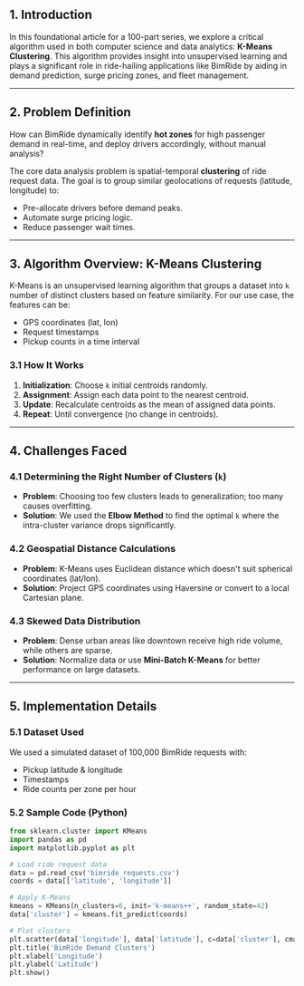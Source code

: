 ## 1. Introduction

In this foundational article for a 100-part series, we explore a critical algorithm used in both computer science and data analytics: **K-Means Clustering**. This algorithm provides insight into unsupervised learning and plays a significant role in ride-hailing applications like BimRide by aiding in demand prediction, surge pricing zones, and fleet management.

---

## 2. Problem Definition

How can BimRide dynamically identify **hot zones** for high passenger demand in real-time, and deploy drivers accordingly, without manual analysis?

The core data analysis problem is spatial-temporal **clustering** of ride request data. The goal is to group similar geolocations of requests (latitude, longitude) to:
- Pre-allocate drivers before demand peaks.
- Automate surge pricing logic.
- Reduce passenger wait times.

---

## 3. Algorithm Overview: K-Means Clustering

K-Means is an unsupervised learning algorithm that groups a dataset into `k` number of distinct clusters based on feature similarity. For our use case, the features can be:
- GPS coordinates (lat, lon)
- Request timestamps
- Pickup counts in a time interval

### 3.1 How It Works

1. **Initialization**: Choose `k` initial centroids randomly.
2. **Assignment**: Assign each data point to the nearest centroid.
3. **Update**: Recalculate centroids as the mean of assigned data points.
4. **Repeat**: Until convergence (no change in centroids).

---

## 4. Challenges Faced

### 4.1 Determining the Right Number of Clusters (`k`)
- **Problem**: Choosing too few clusters leads to generalization; too many causes overfitting.
- **Solution**: We used the **Elbow Method** to find the optimal `k` where the intra-cluster variance drops significantly.

### 4.2 Geospatial Distance Calculations
- **Problem**: K-Means uses Euclidean distance which doesn't suit spherical coordinates (lat/lon).
- **Solution**: Project GPS coordinates using Haversine or convert to a local Cartesian plane.

### 4.3 Skewed Data Distribution
- **Problem**: Dense urban areas like downtown receive high ride volume, while others are sparse.
- **Solution**: Normalize data or use **Mini-Batch K-Means** for better performance on large datasets.

---

## 5. Implementation Details

### 5.1 Dataset Used
We used a simulated dataset of 100,000 BimRide requests with:
- Pickup latitude & longitude
- Timestamps
- Ride counts per zone per hour

### 5.2 Sample Code (Python)

```python
from sklearn.cluster import KMeans
import pandas as pd
import matplotlib.pyplot as plt

# Load ride request data
data = pd.read_csv('bimride_requests.csv')
coords = data[['latitude', 'longitude']]

# Apply K-Means
kmeans = KMeans(n_clusters=6, init='k-means++', random_state=42)
data['cluster'] = kmeans.fit_predict(coords)

# Plot clusters
plt.scatter(data['longitude'], data['latitude'], c=data['cluster'], cmap='viridis')
plt.title('BimRide Demand Clusters')
plt.xlabel('Longitude')
plt.ylabel('Latitude')
plt.show()
```